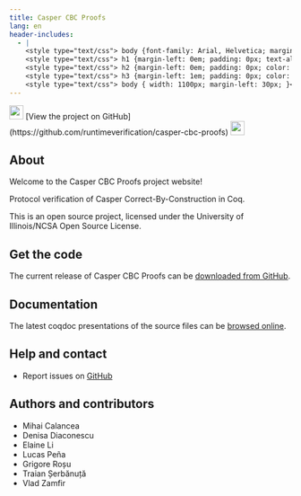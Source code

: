 ```yaml
---
title: Casper CBC Proofs
lang: en
header-includes:
  - |
    <style type="text/css"> body {font-family: Arial, Helvetica; margin-left: 5em; font-size: large;} </style>
    <style type="text/css"> h1 {margin-left: 0em; padding: 0px; text-align: center} </style>
    <style type="text/css"> h2 {margin-left: 0em; padding: 0px; color: #580909} </style>
    <style type="text/css"> h3 {margin-left: 1em; padding: 0px; color: #C05001;} </style>
    <style type="text/css"> body { width: 1100px; margin-left: 30px; }</style>
---
```


<div style="text-align:left"><img src="https://github.githubassets.com/images/modules/logos_page/Octocat.png" height="25" style="border:0px">
[View the project on GitHub](https://github.com/runtimeverification/casper-cbc-proofs)
<img src="https://github.githubassets.com/images/modules/logos_page/Octocat.png" height="25" style="border:0px"></div>

## About

Welcome to the Casper CBC Proofs project website!

Protocol verification of Casper Correct-By-Construction in Coq.

This is an open source project, licensed under the University of Illinois/NCSA Open Source License.

## Get the code

The current release of Casper CBC Proofs can be [downloaded from GitHub](https://github.com/runtimeverification/casper-cbc-proofs/releases).

## Documentation

The latest coqdoc presentations of the source files can be [browsed online](docs/latest/coqdoc/toc.html).

## Help and contact

- Report issues on [GitHub](https://github.com/runtimeverification/casper-cbc-proofs/issues)

## Authors and contributors

- Mihai Calancea
- Denisa Diaconescu
- Elaine Li
- Lucas Peña
- Grigore Roșu
- Traian Șerbănuță
- Vlad Zamfir
